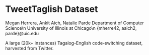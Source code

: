 # TweetTaglish Dataset
Megan Herrera, Ankit Aich, Natalie Parde
Department of Computer Science\n
University of Illinois at Chicago\n
{mherre42, aaich2, parde}@uic.edu

A large (20k+ instances) Tagalog-English code-switching dataset, harvested from Twitter.
